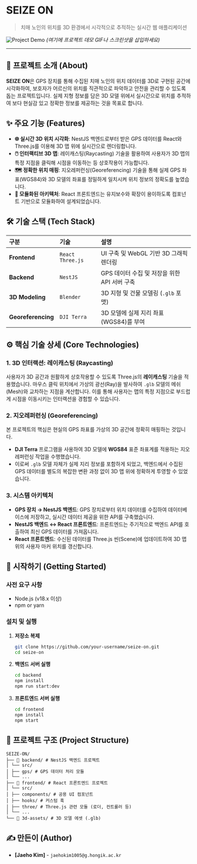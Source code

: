 # SEIZE ON

> 치매 노인의 위치를 3D 환경에서 시각적으로 추적하는 실시간 웹 애플리케이션

![Project Demo](https://via.placeholder.com/800x400.png?text=프로젝트+데모+GIF+또는+스크린샷)
*(여기에 프로젝트 데모 GIF나 스크린샷을 삽입하세요)*

---

## 📖 프로젝트 소개 (About)

**SEIZE ON**은 GPS 장치를 통해 수집된 치매 노인의 위치 데이터를 3D로 구현된 공간에 시각화하여, 보호자가 어르신의 위치를 직관적으로 파악하고 안전을 관리할 수 있도록 돕는 프로젝트입니다. 실제 지형 정보를 담은 3D 모델 위에서 실시간으로 위치를 추적하여 보다 현실감 있고 정확한 정보를 제공하는 것을 목표로 합니다.

## ✨ 주요 기능 (Features)

*   **🌐 실시간 3D 위치 시각화**: NestJS 백엔드로부터 받은 GPS 데이터를 React와 Three.js를 이용해 3D 맵 위에 실시간으로 렌더링합니다.
*   **🖱️ 인터랙티브 3D 맵**: 레이캐스팅(Raycasting) 기술을 활용하여 사용자가 3D 맵의 특정 지점을 클릭해 시점을 이동하는 등 상호작용이 가능합니다.
*   **🗺️ 정확한 위치 매핑**: 지오레퍼런싱(Georeferencing) 기술을 통해 실제 GPS 좌표(WGS84)와 3D 모델의 좌표를 정밀하게 일치시켜 위치 정보의 정확도를 높였습니다.
*   **🧩 모듈화된 아키텍처**: React 프론트엔드는 유지보수와 확장이 용이하도록 컴포넌트 기반으로 모듈화하여 설계되었습니다.

## 🛠️ 기술 스택 (Tech Stack)

| 구분 | 기술 | 설명 |
| :--- | :--- | :--- |
| **Frontend** | `React` `Three.js` | UI 구축 및 WebGL 기반 3D 그래픽 렌더링 |
| **Backend** | `NestJS` | GPS 데이터 수집 및 저장을 위한 API 서버 구축 |
| **3D Modeling** | `Blender` | 3D 지형 및 건물 모델링 (`.glb` 포맷) |
| **Georeferencing**| `DJI Terra` | 3D 모델에 실제 지리 좌표(WGS84)를 부여 |

## ⚙️ 핵심 기술 상세 (Core Technologies)

### 1. 3D 인터랙션: 레이캐스팅 (Raycasting)
사용자가 3D 공간과 원활하게 상호작용할 수 있도록 Three.js의 **레이캐스팅** 기술을 적용했습니다. 마우스 클릭 위치에서 가상의 광선(Ray)을 발사하여 `.glb` 모델의 메쉬(Mesh)와 교차하는 지점을 계산합니다. 이를 통해 사용자는 맵의 특정 지점으로 부드럽게 시점을 이동시키는 인터랙션을 경험할 수 있습니다.

### 2. 지오레퍼런싱 (Georeferencing)
본 프로젝트의 핵심은 현실의 GPS 좌표를 가상의 3D 공간에 정확히 매핑하는 것입니다.
- **DJI Terra** 프로그램을 사용하여 3D 모델에 **WGS84** 표준 좌표계를 적용하는 지오레퍼런싱 작업을 수행했습니다.
- 이로써 `.glb` 모델 자체가 실제 지리 정보를 포함하게 되었고, 백엔드에서 수집된 GPS 데이터를 별도의 복잡한 변환 과정 없이 3D 맵 위에 정확하게 투영할 수 있었습니다.

### 3. 시스템 아키텍처
- **GPS 장치 → NestJS 백엔드**: GPS 장치로부터 위치 데이터를 수집하여 데이터베이스에 저장하고, 실시간 데이터 제공을 위한 API를 구축했습니다.
- **NestJS 백엔드 ↔ React 프론트엔드**: 프론트엔드는 주기적으로 백엔드 API를 호출하여 최신 GPS 데이터를 가져옵니다.
- **React 프론트엔드**: 수신된 데이터를 Three.js 씬(Scene)에 업데이트하여 3D 맵 위의 사용자 마커 위치를 갱신합니다.

## 🚀 시작하기 (Getting Started)

### 사전 요구 사항
- Node.js (v18.x 이상)
- npm or yarn

### 설치 및 실행
1.  **저장소 복제**
    ```sh
    git clone https://github.com/your-username/seize-on.git
    cd seize-on
    ```

2.  **백엔드 서버 실행**
    ```sh
    cd backend
    npm install
    npm run start:dev
    ```

3.  **프론트엔드 서버 실행**
    ```sh
    cd frontend
    npm install
    npm start
    ```

## 📁 프로젝트 구조 (Project Structure)
```
SEIZE-ON/
├── 📂 backend/ # NestJS 백엔드 프로젝트
│ └── src/
│ ├── gps/ # GPS 데이터 처리 모듈
│ └── ...
├── 📂 frontend/ # React 프론트엔드 프로젝트
│ └── src/
│ ├── components/ # 공용 UI 컴포넌트
│ ├── hooks/ # 커스텀 훅
│ ├── three/ # Three.js 관련 모듈 (로더, 컨트롤러 등)
│ └── ...
└── 📂 3d-assets/ # 3D 모델 에셋 (.glb)
```

## ✍️ 만든이 (Author)

- **[Jaeho Kim]** - `jaehokim1005@g.hongik.ac.kr`
